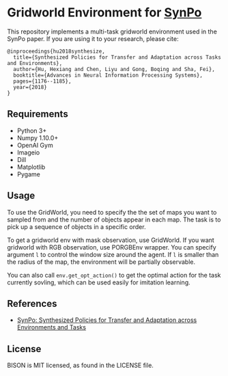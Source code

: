 # Gridworld Environment for [SynPo]()

This repository implements a multi-task gridworld environment used in the SynPo paper. If you are using it to your research, please cite:

```
@inproceedings{hu2018synthesize,
  title={Synthesized Policies for Transfer and Adaptation across Tasks and Environments},
  author={Hu, Hexiang and Chen, Liyu and Gong, Boqing and Sha, Fei},
  booktitle={Advances in Neural Information Processing Systems},
  pages={1176--1185},
  year={2018}
}
```

## Requirements

- Python 3+
- Numpy 1.10.0+
- OpenAI Gym
- Imageio
- Dill
- Matplotlib
- Pygame

## Usage
To use the GridWorld, you need to specify the the set of maps you want to sampled from and the number of objects appear in each map. The task is to pick up a sequence of objects in a specific order.

To get a gridworld env with mask observation, use GridWorld. If you want gridworld with RGB observation, use PORGBEnv wrapper. You can specify argument `l` to control the window size around the agent. If `l` is smaller than the radius of the map, the environment will be partially observable.

You can also call `env.get_opt_action()` to get the optimal action for the task currently sovling, which can be used easily for imitation learning.


## References

- [SynPo: Synthesized Policies
for Transfer and Adaptation across Environments and Tasks](https://sites.google.com/view/neurips2018-synpo/home)

## License
BISON is MIT licensed, as found in the LICENSE file.
